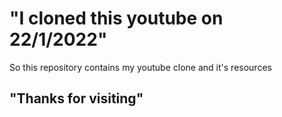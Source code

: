 # "I cloned this youtube on 22/1/2022"

So this repository contains my youtube clone and it's resources

## "Thanks for visiting"
